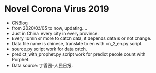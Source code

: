 # Novel Corona Virus 2019

- [CNBlog](https://www.cnblogs.com/helongBlog/p/12287637.html)
- from 2020/02/05 to now, updating....
- Just in China, every city in every province.
- Every 10min or more to catch data, it depends data is or not change.
- Data file name is chinese, translate to en with cn_2_en.py script.
- source.py script work for data catch.
- predict_with_prophet.py script work for predict people count with Porphet.
- Data source: 丁香园-人民日报.
